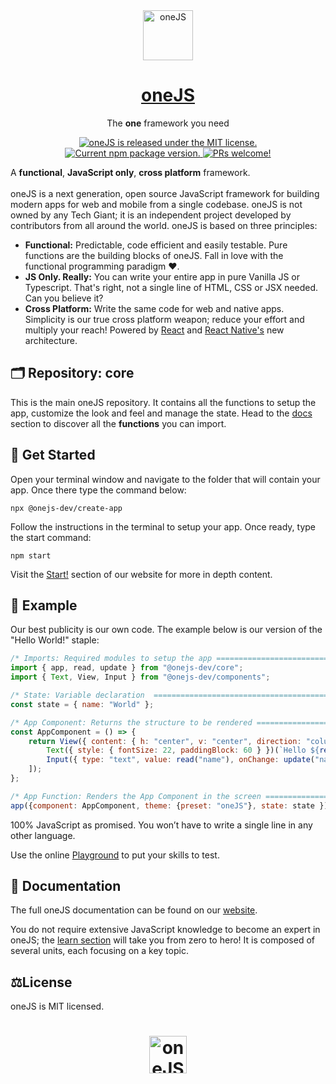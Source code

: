 
<div align="center">
  <img alt="oneJS" src="https://user-images.githubusercontent.com/98762998/210245869-21fdfcf0-4aff-41e3-a4c0-081505016f6d.svg" width="80px">
</div>
<!-- Title -->
<h1 align="center">
  <a href="https://oneJS.dev/">
    oneJS
  </a>
</h1>

<!-- Slogan -->
<p align="center">
  The <strong>one</strong> framework you need
</p>

<!-- Chip Cards -->
<p align="center">
  <!-- License -->
  <a href="https://github.com/onejs-dev/onejs-dev/blob/HEAD/LICENSE">
    <img src="https://img.shields.io/badge/license-MIT-blue.svg" alt="oneJS is released under the MIT license."/>
  </a>
  <!-- Npm Version -->
  <a href="https://www.npmjs.org/package/@onejs-dev/core">
    <img src="https://img.shields.io/npm/v/@onejs-dev/core?color=brightgreen&label=npm%20package" alt="Current npm package version." />
  </a>
  <!-- PRs -->
  <a href="https://reactnative.dev/docs/contributing">
    <img src="https://img.shields.io/badge/PRs-welcome-brightgreen.svg" alt="PRs welcome!" />
  </a>
</p>

A **functional**, **JavaScript only**, **cross platform** framework.
<br><br>
oneJS is a next generation, open source JavaScript framework for building modern apps for web and mobile from a single codebase. oneJS is not owned by any Tech Giant; it is an independent project developed by contributors from all around the world. oneJS is based on three principles:

- **Functional:** Predictable, code efficient and easily testable. Pure functions are the building blocks of oneJS. Fall in love with the functional programming paradigm ❤️.
- **JS Only. Really:** You can write your entire app in pure Vanilla JS or Typescript. That's right, not a single line of HTML, CSS or JSX needed. Can you believe it?
- **Cross Platform:** Write the same code for web and native apps. Simplicity is our true cross platform weapon; reduce your effort and multiply your reach! Powered by [React][react] and [React Native's][rn] new architecture.

[react]: https://reactjs.org/
[rn]: https://reactnative.dev/

## 🗂️ Repository: core

This is the main oneJS repository. It contains all the functions to setup the app, customize the look and feel and manage the state. Head to the [docs][docs] section to discover all the **functions** you can import.


## 🚀 Get Started

Open your terminal window and navigate to the folder that will contain your app. Once there type the command below:

```
npx @onejs-dev/create-app
```
Follow the instructions in the terminal to setup your app. Once ready, type the start command:
```
npm start
```
Visit the [Start!][start] section of our website for more in depth content.

[start]: https://onejs.dev/get-started

## 🧪 Example

Our best publicity is our own code. The example below is our version of the "Hello World!" staple:
```js
/* Imports: Required modules to setup the app ================================================== */
import { app, read, update } from "@onejs-dev/core";
import { Text, View, Input } from "@onejs-dev/components";

/* State: Variable declaration  ================================================================= */
const state = { name: "World" };

/* App Component: Returns the structure to be rendered ========================================== */
const AppComponent = () => {
    return View({ content: { h: "center", v: "center", direction: "column" } })([
        Text({ style: { fontSize: 22, paddingBlock: 60 } })(`Hello ${read("name")}!`),
        Input({ type: "text", value: read("name"), onChange: update("name") })
    ]);
};

/* App Function: Renders the App Component in the screen ======================================== */
app({component: AppComponent, theme: {preset: "oneJS"}, state: state });
```
100% JavaScript as promised. You won’t have to write a single line in any other language.

Use the online [Playground][play] to put your skills to test.

[play]: https://onejs.dev/playground

## 📖 Documentation

The full oneJS documentation can be found on our [website][docs].

You do not require extensive JavaScript knowledge to become an expert in oneJS; the [learn section][learn] will take you from zero to hero! It is composed of several units, each focusing on a key topic. 

[docs]: https://onejs.dev/docs
[learn]: https://onejs.dev/learn

## ⚖️License

oneJS is MIT licensed.

<div align="center">
  <h1></h1>
  <h1>
    <img alt="oneJS" src="https://user-images.githubusercontent.com/98762998/210245537-180314c5-51b1-4b01-b3b8-d02d50b77d73.svg" width="60px">
  </h1>
</div>
